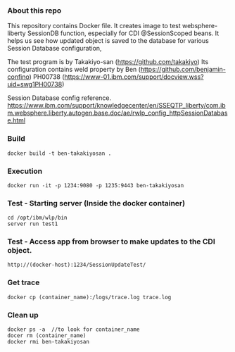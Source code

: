 ### About this repo

This repository contains Docker file.  It creates image to test websphere-liberty SessionDB function, especially for CDI @SessionScoped beans. It helps us see how updated object is saved to the database for various Session Database configuration, 

The test program is by Takakiyo-san (https://github.com/takakiyo)
Its configuration contains weld property by Ben (https://github.com/benjamin-confino) 
PH00738    (https://www-01.ibm.com/support/docview.wss?uid=swg1PH00738) 

Session Database config reference.   https://www.ibm.com/support/knowledgecenter/en/SSEQTP_liberty/com.ibm.websphere.liberty.autogen.base.doc/ae/rwlp_config_httpSessionDatabase.html


### Build
```
docker build -t ben-takakiyosan .
```

### Execution
```
docker run -it -p 1234:9080 -p 1235:9443 ben-takakiyosan 
```

### Test - Starting server (Inside the docker container) 
```
cd /opt/ibm/wlp/bin
server run test1
```

### Test - Access app from browser to make updates to the CDI object. 
```
http://(docker-host):1234/SessionUpdateTest/
```

### Get trace
```
docker cp (container_name):/logs/trace.log trace.log
```

### Clean up
```
docker ps -a  //to look for container_name
docer rm (container_name)
docker rmi ben-takakiyosan
```
